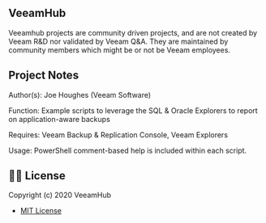 ## VeeamHub

Veeamhub projects are community driven projects, and are not created by Veeam R&D nor validated by Veeam Q&A. They are maintained by community members which might be or not be Veeam employees.

## Project Notes
Author(s): Joe Houghes (Veeam Software)

Function: Example scripts to leverage the SQL & Oracle Explorers to report on application-aware backups

Requires: Veeam Backup & Replication Console, Veeam Explorers

Usage: PowerShell comment-based help is included within each script.

## 🤝🏾 License
Copyright (c) 2020 VeeamHub

- [MIT License](LICENSE)